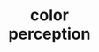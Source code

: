 ---
title: color <br> perception
code: color
description: "This is the part two of the four-lecture series: Visual Design Fundamentals. In this lecture, we explore the interaction of color. Several key concepts include color wheel, most popular colors and the meanings behind them. How do impressionism painters contribute to our perception of color?"
images:
  poster: cover.jpg
draft: false
weight: 3
---